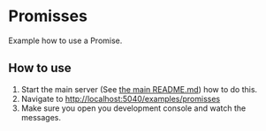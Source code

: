 # Promisses

Example how to use a Promise.

## How to use
1. Start the main server (See [the main README.md](/README.md)) how to do this.
2. Navigate to [http://localhost:5040/examples/promisses](http://localhost:5040/examples/promisses)
3. Make sure you open you development console and watch the messages.

